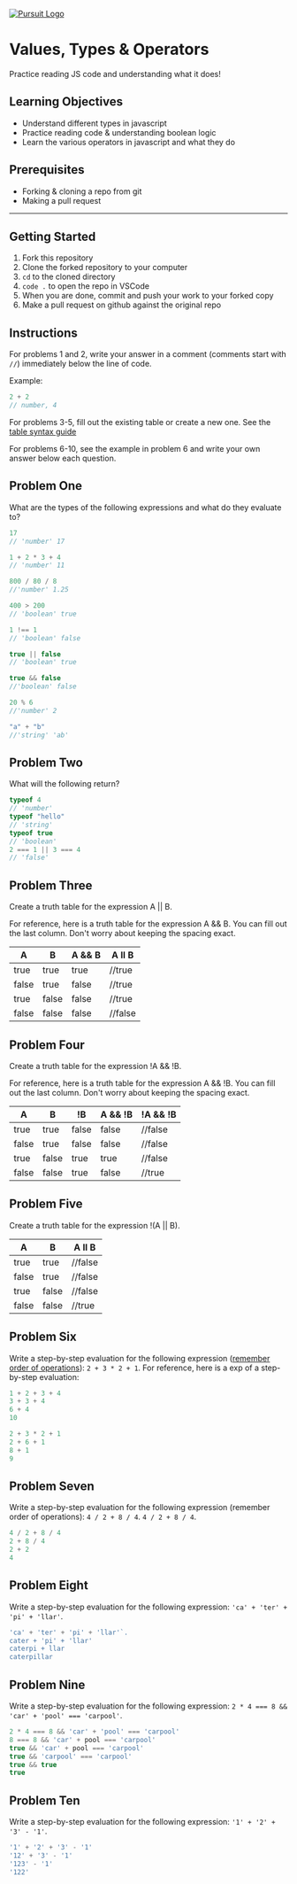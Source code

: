 [![Pursuit Logo](https://avatars1.githubusercontent.com/u/5825944?s=200&v=4)](https://pursuit.org)

# Values, Types & Operators

Practice reading JS code and understanding what it does!

## Learning Objectives

- Understand different types in javascript
- Practice reading code & understanding boolean logic
- Learn the various operators in javascript and what they do

## Prerequisites

- Forking & cloning a repo from git
- Making a pull request

---

## Getting Started

1. Fork this repository
1. Clone the forked repository to your computer
1. `cd` to the cloned directory
1. `code .` to open the repo in VSCode
1. When you are done, commit and push your work to your forked copy
1. Make a pull request on github against the original repo

## Instructions

For problems 1 and 2, write your answer in a comment (comments start with `//`) immediately below the line of code.

Example:

```js
2 + 2
// number, 4
```

For problems 3-5, fill out the existing table or create a new one. See the [table syntax guide](https://www.markdownguide.org/extended-syntax#tables)

For problems 6-10, see the example in problem 6 and write your own answer below each question.



## Problem One

What are the types of the following expressions and what do they evaluate to?

```js
17
// 'number' 17

1 + 2 * 3 + 4
// 'number' 11

800 / 80 / 8
//'number' 1.25 

400 > 200
// 'boolean' true

1 !== 1
// 'boolean' false

true || false
// 'boolean' true 

true && false
//'boolean' false

20 % 6
//'number' 2

"a" + "b"
//'string' 'ab'

```

## Problem Two

What will the following return?

```js
typeof 4
// 'number'
typeof "hello"
// 'string'
typeof true
// 'boolean'
2 === 1 || 3 === 4
// 'false'
```

## Problem Three

Create a truth table for the expression A || B.

For reference, here is a truth table for the expression A && B. You can fill out the last column. Don't worry about keeping the spacing exact.

| A     | B     | A && B |  A ll B    |
| ----- | ----- | ------ | ---------- |
| true  | true  | true   |    //true  |
| false | true  | false  |   //true   |
| true  | false | false  |   //true   |
| false | false | false  |   //false  |

## Problem Four

Create a truth table for the expression !A && !B.

For reference, here is a truth table for the expression A && !B. You can fill out the last column. Don't worry about keeping the spacing exact.

| A     | B     | !B    | A && !B | !A && !B |
| ----- | ----- | ----- | ------- | -------- |
| true  | true  | false | false   |  //false |
| false | true  | false | false   |  //false |   
| true  | false | true  | true    |  //false |
| false | false | true  | false   |  //true  |

## Problem Five

Create a truth table for the expression !(A || B).

| A     | B     |   A ll B   |
| ----- | ----- | ---------- |
| true  | true  |   //false  |
| false | true  |   //false  |
| true  | false |   //false  | 
| false | false |   //true   |



## Problem Six

Write a step-by-step evaluation for the following expression ([remember order of operations](https://www.mathsisfun.com/operation-order-pemdas.html)): `2 + 3 * 2 + 1`.
For reference, here is a exp of a step-by-step evaluation:

```js
1 + 2 + 3 + 4
3 + 3 + 4
6 + 4
10
```

```js
2 + 3 * 2 + 1
2 + 6 + 1
8 + 1
9
```

## Problem Seven

Write a step-by-step evaluation for the following expression (remember order of operations): `4 / 2 + 8 / 4`.
`4 / 2 + 8 / 4`.

```js
4 / 2 + 8 / 4
2 + 8 / 4
2 + 2
4
```

## Problem Eight

Write a step-by-step evaluation for the following expression: `'ca' + 'ter' + 'pi' + 'llar'`.

```js
'ca' + 'ter' + 'pi' + 'llar'`.
cater + 'pi' + 'llar'
caterpi + llar
caterpillar
```

## Problem Nine

Write a step-by-step evaluation for the following expression: `2 * 4 === 8 && 'car' + 'pool' === 'carpool'`.

```js
2 * 4 === 8 && 'car' + 'pool' === 'carpool'
8 === 8 && 'car' + pool === 'carpool'
true && 'car' + pool === 'carpool'
true && 'carpool' === 'carpool'
true && true
true
```

## Problem Ten

Write a step-by-step evaluation for the following expression: `'1' + '2' + '3' - '1'`.

```js
'1' + '2' + '3' - '1'
'12' + '3' - '1' 
'123' - '1'
'122'
```